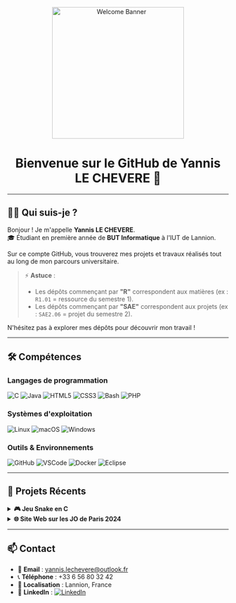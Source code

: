 <!-- Banner animé avec GIF -->
<p align="center">
  <img src="https://media.giphy.com/media/v1.Y2lkPTc5MGI3NjExMnE1bW42MnFvbGg4eXMzMnJlZXJwdXNpYXowbHgyNzZiODd4aWdoYyZlcD12MV9naWZzX3NlYXJjaCZjdD1n/mlCb3AjEE6N4Q/giphy.gif" width="300" alt="Welcome Banner">
</p>

<h1 align="center">Bienvenue sur le GitHub de Yannis LE CHEVERE 👋</h1>

---

## 👨‍💻 Qui suis-je ?

Bonjour ! Je m'appelle **Yannis LE CHEVERE**.<br>
🎓 Étudiant en première année de **BUT Informatique** à l'IUT de Lannion.

Sur ce compte GitHub, vous trouverez mes projets et travaux réalisés tout au long de mon parcours universitaire.

> ⚡ **Astuce** :  
> - Les dépôts commençant par **"R"** correspondent aux matières (ex : `R1.01` = ressource du semestre 1).
> - Les dépôts commençant par **"SAE"** correspondent aux projets (ex : `SAE2.06` = projet du semestre 2).

N'hésitez pas à explorer mes dépôts pour découvrir mon travail !

---

## 🛠️ Compétences

### Langages de programmation
![C](https://img.shields.io/badge/C-00599C?style=flat&logo=c&logoColor=white)
![Java](https://img.shields.io/badge/Java-007396?style=flat&logo=java&logoColor=white)
![HTML5](https://img.shields.io/badge/HTML5-E34F26?style=flat&logo=html5&logoColor=white)
![CSS3](https://img.shields.io/badge/CSS3-1572B6?style=flat&logo=css3&logoColor=white)
![Bash](https://img.shields.io/badge/Bash-4EAA25?style=flat&logo=gnubash&logoColor=white)
![PHP](https://img.shields.io/badge/PHP-777BB4?style=flat&logo=php&logoColor=white)

### Systèmes d'exploitation
![Linux](https://img.shields.io/badge/Linux-FCC624?style=flat&logo=linux&logoColor=black)
![macOS](https://img.shields.io/badge/macOS-000000?style=flat&logo=apple&logoColor=white)
![Windows](https://img.shields.io/badge/Windows-0078D6?style=flat&logo=windows&logoColor=white)

### Outils & Environnements
![GitHub](https://img.shields.io/badge/GitHub-181717?style=flat&logo=github)
![VSCode](https://img.shields.io/badge/VS%20Code-007ACC?style=flat&logo=visual-studio-code&logoColor=white)
![Docker](https://img.shields.io/badge/Docker-2496ED?style=flat&logo=docker&logoColor=white)
![Eclipse](https://img.shields.io/badge/Eclipse-2C2255?style=flat&logo=eclipse&logoColor=white)

---

## 🚀 Projets Récents

<details>
  <summary><b>🎮 Jeu Snake en C</b></summary>
  
  - **Description** : Développement d’un jeu Snake en langage C dans le cadre d’un projet universitaire.
  - **Technologies** : C, Doxygen
  - 👉 [Voir le projet](https://github.com/yannislechevere/SAE-1.01)
</details>

<details>
  <summary><b>🌐 Site Web sur les JO de Paris 2024</b></summary>
  
  - **Description** : Création d’un site web sur les Jeux Olympiques de Paris 2024, projet de groupe universitaire.
  - **Technologies** : HTML, CSS
  - 👉 [Voir le projet](https://github.com/yannislechevere/SAE-1.01)
</details>

---

## 📫 Contact

- 📧 **Email** : [yannis.lechevere@outlook.fr](mailto:yannis.lechevere@outlook.fr)
- 📞 **Téléphone** : +33 6 56 80 32 42
- 📍 **Localisation** : Lannion, France
- 📱 **LinkedIn** : [![LinkedIn](https://img.shields.io/badge/LinkedIn-0A66C2?style=flat&logo=linkedin&logoColor=white)](https://www.linkedin.com/in/yannislechevere)
